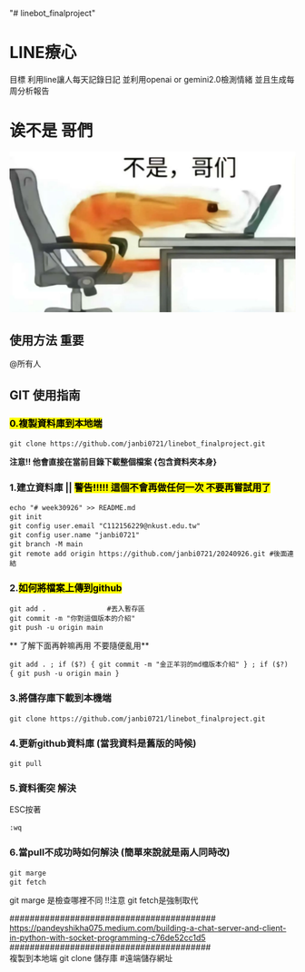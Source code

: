 "# linebot_finalproject" 
# LINE療心
目標 利用line讓人每天記錄日記 並利用openai or gemini2.0檢測情緒 並且生成每周分析報告

# 诶不是 哥們  
![alt text](image.png)

## 使用方法 重要

@所有人

## GIT 使用指南

### <mark> 0.複製資料庫到本地端 </mark>
```git
git clone https://github.com/janbi0721/linebot_finalproject.git
```
**注意!! 他會直接在當前目錄下載整個檔案 {包含資料夾本身}**

### 1.建立資料庫 || <mark> **警告!!!!! 這個不會再做任何一次 不要再嘗試用了** </mark>
```git
echo "# week30926" >> README.md
git init
git config user.email "C112156229@nkust.edu.tw"
git config user.name "janbi0721"
git branch -M main
git remote add origin https://github.com/janbi0721/20240926.git #後面連結
```
### 2.<mark>如何將檔案上傳到github</mark>

```git
git add .				#丟入暫存區
git commit -m "你對這個版本的介紹"
git push -u origin main
```
** 了解下面再幹嘛再用 不要隨便亂用**
```git
git add . ; if ($?) { git commit -m "金正羊羽的md檔版本介紹" } ; if ($?) { git push -u origin main }
```

### 3.將儲存庫下載到本機端
```git
git clone https://github.com/janbi0721/linebot_finalproject.git
```

### 4.更新github資料庫 (當我資料是舊版的時候)
```git
git pull
```

### 5.資料衝突 解決
ESC按著
```git
:wq
```

### 6.當pull不成功時如何解決 (簡單來說就是兩人同時改)
```git
git marge
git fetch
```
git marge 是檢查哪裡不同
!!注意 git fetch是強制取代

#########################################<br>
https://pandeyshikha075.medium.com/building-a-chat-server-and-client-in-python-with-socket-programming-c76de52cc1d5
########################################<br>
複製到本地端
git clone 儲存庫 #遠端儲存網址
